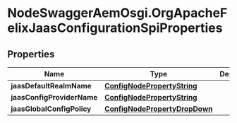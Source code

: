 # NodeSwaggerAemOsgi.OrgApacheFelixJaasConfigurationSpiProperties

## Properties

Name | Type | Description | Notes
------------ | ------------- | ------------- | -------------
**jaasDefaultRealmName** | [**ConfigNodePropertyString**](ConfigNodePropertyString.md) |  | [optional] 
**jaasConfigProviderName** | [**ConfigNodePropertyString**](ConfigNodePropertyString.md) |  | [optional] 
**jaasGlobalConfigPolicy** | [**ConfigNodePropertyDropDown**](ConfigNodePropertyDropDown.md) |  | [optional] 


